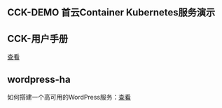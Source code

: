 CCK-DEMO 首云Container Kubernetes服务演示
---

## CCK-用户手册
[查看](https://www.yuque.com/docs/share/d48d92d3-e3e8-4793-8519-cf04076a115f?#)

## wordpress-ha
如何搭建一个高可用的WordPress服务：[查看](./wordpress-ha/README.md)



